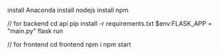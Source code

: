 install Anaconda
install nodejs
install npm

// for backend
cd api
pip install -r requirements.txt
$env:FLASK_APP = "main.py"
flask run

// for frontend
cd frontend
npm i
npm start